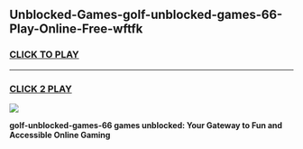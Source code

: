 
## Unblocked-Games-golf-unblocked-games-66-Play-Online-Free-wftfk
<h3>
<a href="https://premium76.site?title=golf-unblocked-games-66&ref=26A">CLICK TO PLAY</a></h3>
<hr>

<h3>
<a href="https://premium76.site?title=golf-unblocked-games-66&ref=26A">CLICK 2 PLAY</a>
  
</h3>

<a href="https://premium76.site?title=golf-unblocked-games-66&ref=26A"><img src="https://clearcache.store/games.png"></a>


**golf-unblocked-games-66 games unblocked: Your Gateway to Fun and Accessible Online Gaming**
